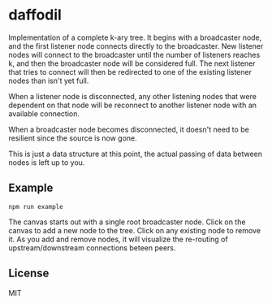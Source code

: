 # daffodil
Implementation of a complete k-ary tree. It begins with a broadcaster node, and the first listener node connects directly to the broadcaster. New listener nodes will connect to the broadcaster until the number of listeners reaches k, and then the broadcaster node will be considered full. The next listener that tries to connect will then be redirected to one of the existing listener nodes than isn't yet full.

When a listener node is disconnected, any other listening nodes that were dependent on that node will be reconnect to another listener node with an available connection.

When a broadcaster node becomes disconnected, it doesn't need to be resilient since the source is now gone.

This is just a data structure at this point, the actual passing of data between nodes is left up to you.

## Example
`npm run example`

The canvas starts out with a single root broadcaster node. Click on the canvas to add a new node to the tree. Click on any existing node to remove it. As you add and remove nodes, it will visualize the re-routing of upstream/downstream connections beteen peers.

## License
MIT
